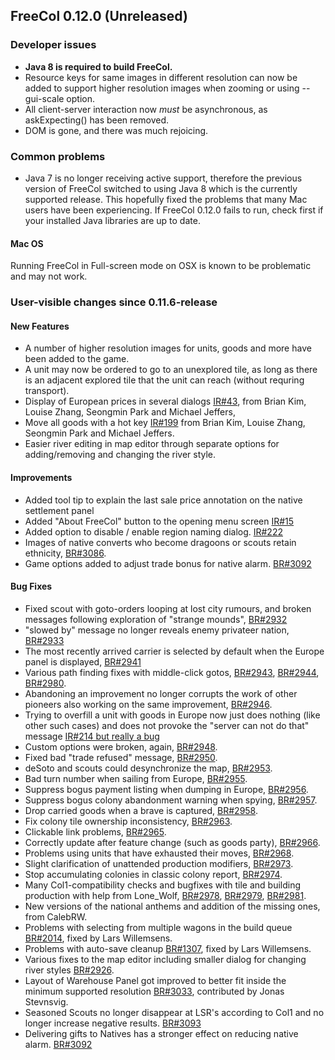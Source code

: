 ## FreeCol 0.12.0 (Unreleased) ##

### Developer issues ###

* **Java 8 is required to build FreeCol.**
* Resource keys for same images in different resolution can now be added to support higher resolution images when zooming or using --gui-scale option.
* All client-server interaction now *must* be asynchronous, as askExpecting() has been removed.
* DOM is gone, and there was much rejoicing.

### Common problems ###

* Java 7 is no longer receiving active support, therefore the previous version of FreeCol switched to using Java 8 which is the currently supported release.  This hopefully fixed the problems that many Mac users have been experiencing.  If FreeCol 0.12.0 fails to run, check first if your installed Java libraries are up to date.

#### Mac OS ####
Running FreeCol in Full-screen mode on OSX is known to be problematic and may not work.

### User-visible changes since 0.11.6-release ###

#### New Features ####

* A number of higher resolution images for units, goods and more have been added to the game.
* A unit may now be ordered to go to an unexplored tile, as long as there is an adjacent explored tile that the unit can reach (without requring transport).
* Display of European prices in several dialogs [IR#43](https://sourceforge.net/p/freecol/improvement-requests/43), from Brian Kim, Louise Zhang, Seongmin Park and Michael Jeffers,
* Move all goods with a hot key [IR#199](https://sourceforge.net/p/freecol/improvement-requests/199/) from Brian Kim, Louise Zhang, Seongmin Park and Michael Jeffers.
* Easier river editing in map editor through separate options for adding/removing and changing the river style.

#### Improvements ####

* Added tool tip to explain the last sale price annotation on the native settlement panel
* Added "About FreeCol" button to the opening menu screen [IR#15](https://sourceforge.net/p/freecol/improvement-requests/15/)
* Added option to disable / enable region naming dialog. [IR#222](https://sourceforge.net/p/freecol/improvement-requests/222)
* Images of native converts who become dragoons or scouts retain ethnicity, [BR#3086](https://sourceforge.net/p/freecol/bugs/3086).
* Game options added to adjust trade bonus for native alarm. [BR#3092](https://sourceforge.net/p/freecol/bugs/3092/)

#### Bug Fixes ####

* Fixed scout with goto-orders looping at lost city rumours, and broken messages following exploration of "strange mounds", [BR#2932](https://sourceforge.net/p/freecol/bugs/2932)
* "slowed by" message no longer reveals enemy privateer nation, [BR#2933](https://sourceforge.net/p/freecol/bugs/2933)
* The most recently arrived carrier is selected by default when the Europe panel is displayed, [BR#2941](https://sourceforge.net/p/freecol/bugs/2941)
* Various path finding fixes with middle-click gotos, [BR#2943](https://sourceforge.net/p/freecol/bugs/2943), [BR#2944](https://sourceforge.net/p/freecol/bugs/2944), [BR#2980](https://sourceforge.net/p/freecol/bugs/2980).
* Abandoning an improvement no longer corrupts the work of other pioneers also working on the same improvement, [BR#2946](https://sourceforge.net/p/freecol/bugs/2946).
* Trying to overfill a unit with goods in Europe now just does nothing (like other such cases) and does not provoke the "server can not do that" message [IR#214 but really a bug](https://sourceforge.net/p/freecol/improvement-requests/214/)
* Custom options were broken, again, [BR#2948](https://sourceforge.net/p/freecol/bugs/2948).
* Fixed bad "trade refused" message, [BR#2950](https://sourceforge.net/p/freecol/bugs/2950).
* deSoto and scouts could desynchronize the map, [BR#2953](https://sourceforge.net/p/freecol/bugs/2953).
* Bad turn number when sailing from Europe, [BR#2955](https://sourceforge.net/p/freecol/bugs/2955).
* Suppress bogus payment listing when dumping in Europe, [BR#2956](https://sourceforge.net/p/freecol/bugs/2956).
* Suppress bogus colony abandonment warning when spying, [BR#2957](https://sourceforge.net/p/freecol/bugs/2957).
* Drop carried goods when a brave is captured, [BR#2958](https://sourceforge.net/p/freecol/bugs/2958).
* Fix colony tile ownership inconsistency,  [BR#2963](https://sourceforge.net/p/freecol/bugs/2963).
* Clickable link problems, [BR#2965](https://sourceforge.net/p/freecol/bugs/2965).
* Correctly update after feature change (such as goods party), [BR#2966](https://sourceforge.net/p/freecol/bugs/2966).
* Problems using units that have exhausted their moves, [BR#2968](https://sourceforge.net/p/freecol/bugs/2968).
* Slight clarification of unattended production modifiers, [BR#2973](https://sourceforge.net/p/freecol/bugs/2973).
* Stop accumulating colonies in classic colony report, [BR#2974](https://sourceforge.net/p/freecol/bugs/2974).
* Many Col1-compatibility checks and bugfixes with tile and building production with help from Lone_Wolf, [BR#2978](https://sourceforge.net/p/freecol/bugs/2978), [BR#2979](https://sourceforge.net/p/freecol/bugs/2979), [BR#2981](https://sourceforge.net/p/freecol/bugs/2981).
* New versions of the national anthems and addition of the missing ones, from CalebRW.
* Problems with selecting from multiple wagons in the build queue [BR#2014](https://sourceforge.net/p/freecol/bugs/2014), fixed by Lars Willemsens.
* Problems with auto-save cleanup [BR#1307](https://sourceforge.net/p/freecol/bugs/1307), fixed by Lars Willemsens.
* Various fixes to the map editor including smaller dialog for changing river styles [BR#2926](https://sourceforge.net/p/freecol/bugs/2926).
* Layout of Warehouse Panel got improved to better fit inside the minimum supported resolution [BR#3033](https://sourceforge.net/p/freecol/bugs/3033), contributed by Jonas Stevnsvig.
* Seasoned Scouts no longer disappear at LSR's according to Col1 and no longer increase negative results. [BR#3093](https://sourceforge.net/p/freecol/bugs/3093/)
* Delivering gifts to Natives has a stronger effect on reducing native alarm. [BR#3092](https://sourceforge.net/p/freecol/bugs/3092/)


